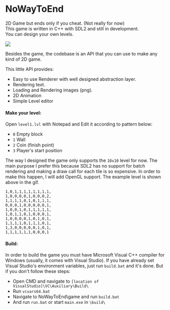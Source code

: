 # NoWayToEnd

2D Game but ends only if you cheat. (Not really for now) <br/>
This game is written in C++ with SDL2 and still in development. <br/>
You can design your own levels.

![](https://thumbs.gfycat.com/WeakKlutzyBlackfly-size_restricted.gif)

Besides the game, the codebase is an API that you can use to make any kind of 2D game.

This little API provides:
   - Easy to use Renderer with well designed abstraction layer.
   - Rendering text.
   - Loading and Rendering images (png).
   - 2D Animation 
   - Simple Level editor

#### Make your level:

Open `level1.lvl` with Notepad and Edit it according to pattern below:

  - `0`  Empty block
  - `1`  Wall
  - `2`  Coin (finish point)
  - `3`  Player's start position

The way I designed the game only supports the `10x10` level for now. The main purpose I prefer this because SDL2 has no support for batch rendering and making a draw call for each tile is so expensive. In order to make this happen, I will add OpenGL support.
The example level is shown above in the gif.
```
1,0,1,1,1,1,1,1,1,1,
1,0,0,0,0,1,0,0,0,2,
1,1,1,1,0,1,0,1,1,1,
0,0,0,1,0,0,0,0,0,1,
1,0,0,1,0,1,1,1,1,1,
1,0,1,1,0,1,0,0,0,1,
1,0,0,0,0,1,0,1,0,1,
1,1,1,1,0,1,1,1,0,1,
1,3,0,0,0,0,0,1,0,1,
1,1,1,1,1,1,0,0,0,1
```

#### Build:
In order to build the game you must have Microsoft Visual C++ compiler for Windows (usually, it comes with Visual Studio). If you have already set Visual Studio's environment variables, just run `build.bat` and it's done. 
But if you don't follow these steps:

  - Open CMD and navigate to `[location of VisualStudio]\VC\Auxiliary\Build\`
  - Run `vcvars64.bat`
  - Navigate to NoWayToEnd\game and run `build.bat`
  - And run `run.bat` or start `main.exe` in `\build\`

